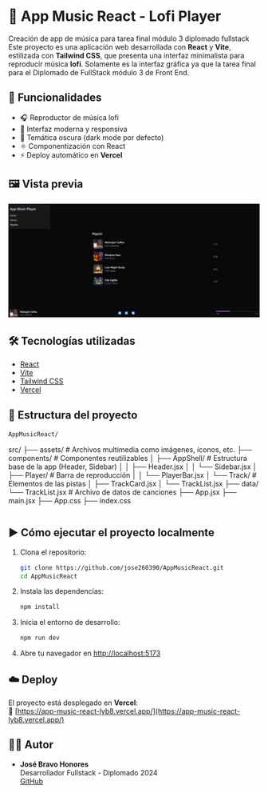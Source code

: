 # 🎵 App Music React - Lofi Player

Creación de app de música para tarea final módulo 3 diplomado fullstack
Este proyecto es una aplicación web desarrollada con **React** y **Vite**, estilizada con **Tailwind CSS**, que presenta una interfaz minimalista para reproducir música **lofi**. Solamente es la interfaz gráfica ya que la tarea final para el Diplomado de FullStack módulo 3 de Front End.

## 🚀 Funcionalidades

- 🎧 Reproductor de música lofi
- 🎨 Interfaz moderna y responsiva
- 🌙 Temática oscura (dark mode por defecto)
- ⚛️ Componentización con React
- ⚡️ Deploy automático en **Vercel**

## 🖼️ Vista previa

![App Screenshot](./src/assets/preview.png) <!-- Asegúrate de tener esta imagen o cambiar el path -->

## 🛠️ Tecnologías utilizadas

- [React](https://reactjs.org/)
- [Vite](https://vitejs.dev/)
- [Tailwind CSS](https://tailwindcss.com/)
- [Vercel](https://vercel.com/)

## 📁 Estructura del proyecto

```bash
AppMusicReact/
```
src/
├── assets/                # Archivos multimedia como imágenes, íconos, etc.
├── components/            # Componentes reutilizables
│   ├── AppShell/          # Estructura base de la app (Header, Sidebar)
│   │   ├── Header.jsx
│   │   └── Sidebar.jsx
│   ├── Player/            # Barra de reproducción
│   │   └── PlayerBar.jsx
│   └── Track/             # Elementos de las pistas
│       ├── TrackCard.jsx
│       └── TrackList.jsx
├── data/ 
    └── TrackList.jsx       # Archivo de datos de canciones
├── App.jsx
├── main.jsx
├── App.css
├── index.css
```.config.js
```

## ▶️ Cómo ejecutar el proyecto localmente

1. Clona el repositorio:

   ```bash
   git clone https://github.com/jose260390/AppMusicReact.git
   cd AppMusicReact
   ```

2. Instala las dependencias:

   ```bash
   npm install
   ```

3. Inicia el entorno de desarrollo:

   ```bash
   npm run dev
   ```

4. Abre tu navegador en [http://localhost:5173](http://localhost:5173)

## ☁️ Deploy

El proyecto está desplegado en **Vercel**:  
🔗 [https://app-music-react-lyb8.vercel.app/](https://app-music-react-lyb8.vercel.app/)

## 🧑‍💻 Autor

- **José Bravo Honores**  
  Desarrollador Fullstack - Diplomado 2024  
  [GitHub](https://github.com/jose260390)